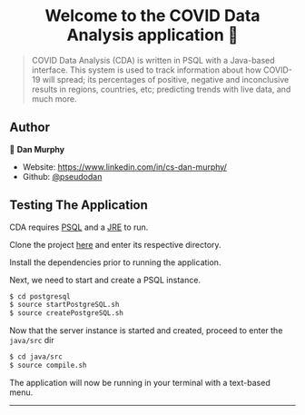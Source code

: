 <h1 align="center">Welcome to the COVID Data Analysis application 👋</h1>
<p>
</p>



> COVID Data Analysis (CDA) is written in PSQL with a Java-based interface. This system is used to track information about how COVID-19 will spread; its percentages of positive, negative and inconclusive results in regions, countries, etc; predicting trends with live data, and much more.

## Author

👤 **Dan Murphy**

* Website: https://www.linkedin.com/in/cs-dan-murphy/
* Github: [@pseudodan](https://github.com/pseudodan)

## Testing The Application

CDA requires [PSQL](https://www.postgresql.org/download/) and a [JRE](https://www.java.com/en/download/) to run.

Clone the project [here](https://github.com/pseudodan/Covid-Data-Analysis.git) and enter its respective directory.

Install the dependencies prior to running the application.

Next, we need to start and create a PSQL instance.

```sh
$ cd postgresql
$ source startPostgreSQL.sh
$ source createPostgreSQL.sh
```

Now that the server instance is started and created, proceed to enter the ```java/src``` dir

```sh
$ cd java/src
$ source compile.sh
```

The application will now be running in your terminal with a text-based menu. 



***
